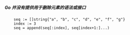 ##### Go 并没有提供用于删除元素的语法或接口

```golang
    seq := []string{"a", "b", "c", "d", "e", "f", "g"}
    index := 3
    seq = append(seq[:index], seq[index+1:]...)

```

